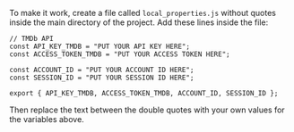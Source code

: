 To make it work, create a file called `local_properties.js` without quotes inside the main directory of the project.
Add these lines inside the file:

```
// TMDb API
const API_KEY_TMDB = "PUT YOUR API KEY HERE";
const ACCESS_TOKEN_TMDB = "PUT YOUR ACCESS TOKEN HERE";

const ACCOUNT_ID = "PUT YOUR ACCOUNT ID HERE";
const SESSION_ID = "PUT YOUR SESSION ID HERE";

export { API_KEY_TMDB, ACCESS_TOKEN_TMDB, ACCOUNT_ID, SESSION_ID };
```

Then replace the text between the double quotes with your own values for the variables above.